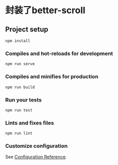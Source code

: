 <!--
 * @Author: Siwen
 * @Date: 2019-10-18 17:06:36
 * @LastEditors: Siwen
 * @LastEditTime: 2019-10-18 17:06:36
 * @Description: 
 -->
# 封装了better-scroll

## Project setup
```
npm install
```

### Compiles and hot-reloads for development
```
npm run serve
```

### Compiles and minifies for production
```
npm run build
```

### Run your tests
```
npm run test
```

### Lints and fixes files
```
npm run lint
```

### Customize configuration
See [Configuration Reference](https://cli.vuejs.org/config/).
